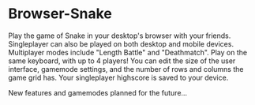 # Browser-Snake

Play the game of Snake in your desktop's browser with your friends. Singleplayer can also be played on both desktop and mobile devices.
Multiplayer modes include "Length Battle" and "Deathmatch". Play on the same keyboard, with up to 4 players! You can edit the size of the user interface, gamemode settings, and the number of
rows and columns the game grid has. Your singleplayer highscore is saved to your device.

New features and gamemodes planned for the future...
